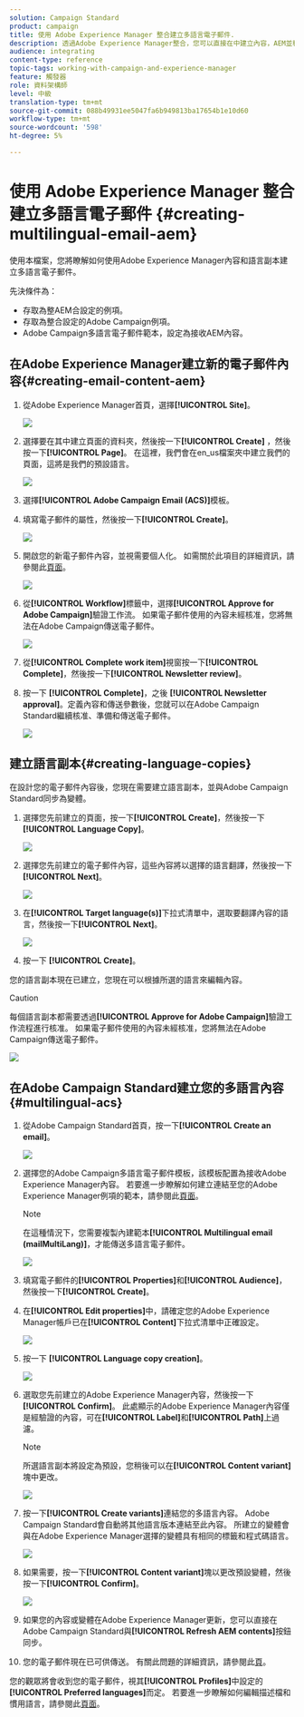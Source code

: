 ```yaml
---
solution: Campaign Standard
product: campaign
title: 使用 Adobe Experience Manager 整合建立多語言電子郵件.
description: 透過Adobe Experience Manager整合，您可以直接在中建立內容，AEM並稍後在Adobe Campaign使用。
audience: integrating
content-type: reference
topic-tags: working-with-campaign-and-experience-manager
feature: 觸發器
role: 資料架構師
level: 中級
translation-type: tm+mt
source-git-commit: 088b49931ee5047fa6b949813ba17654b1e10d60
workflow-type: tm+mt
source-wordcount: '598'
ht-degree: 5%

---
```



# 使用 Adobe Experience Manager 整合建立多語言電子郵件 {#creating-multilingual-email-aem}

使用本檔案，您將瞭解如何使用Adobe Experience Manager內容和語言副本建立多語言電子郵件。

先決條件為：

* 存取為整AEM合設定的例項。
* 存取為整合設定的Adobe Campaign例項。
* Adobe Campaign多語言電子郵件範本，設定為接收AEM內容。

## 在Adobe Experience Manager建立新的電子郵件內容{#creating-email-content-aem}

1. 從Adobe Experience Manager首頁，選擇&#x200B;**[!UICONTROL Site]**。

   ![](assets/aem_acs_1.png)

1. 選擇要在其中建立頁面的資料夾，然後按一下&#x200B;**[!UICONTROL Create]** ，然後按一下&#x200B;**[!UICONTROL Page]**。 在這裡，我們會在en_us檔案夾中建立我們的頁面，這將是我們的預設語言。

   ![](assets/aem_acs_2.png)

1. 選擇&#x200B;**[!UICONTROL Adobe Campaign Email (ACS)]**&#x200B;模板。

1. 填寫電子郵件的屬性，然後按一下&#x200B;**[!UICONTROL Create]**。

   ![](assets/aem_acs_3.png)

1. 開啟您的新電子郵件內容，並視需要個人化。 如需關於此項目的詳細資訊，請參閱此[頁面](../../integrating/using/creating-email-experience-manager.md#editing-email-aem)。

   ![](assets/aem_acs_4.png)

1. 從&#x200B;**[!UICONTROL Workflow]**&#x200B;標籤中，選擇&#x200B;**[!UICONTROL Approve for Adobe Campaign]**&#x200B;驗證工作流。 如果電子郵件使用的內容未經核准，您將無法在Adobe Campaign傳送電子郵件。

   ![](assets/aem_acs_7.png)

1. 從&#x200B;**[!UICONTROL Complete work item]**&#x200B;視窗按一下&#x200B;**[!UICONTROL Complete]**，然後按一下&#x200B;**[!UICONTROL Newsletter review]**。

1. 按一下 **[!UICONTROL Complete]**，之後 **[!UICONTROL Newsletter approval]**。定義內容和傳送參數後，您就可以在Adobe Campaign Standard繼續核准、準備和傳送電子郵件。

   ![](assets/aem_acs_8.png)

## 建立語言副本{#creating-language-copies}

在設計您的電子郵件內容後，您現在需要建立語言副本，並與Adobe Campaign Standard同步為變體。

1. 選擇您先前建立的頁面，按一下&#x200B;**[!UICONTROL Create]**，然後按一下&#x200B;**[!UICONTROL Language Copy]**。

   ![](assets/aem_acs_5.png)

1. 選擇您先前建立的電子郵件內容，這些內容將以選擇的語言翻譯，然後按一下&#x200B;**[!UICONTROL Next]**。

   ![](assets/aem_acs_6.png)

1. 在&#x200B;**[!UICONTROL Target language(s)]**&#x200B;下拉式清單中，選取要翻譯內容的語言，然後按一下&#x200B;**[!UICONTROL Next]**。

   ![](assets/aem_acs_9.png)

1. 按一下 **[!UICONTROL Create]**。

您的語言副本現在已建立，您現在可以根據所選的語言來編輯內容。

>[!CAUTION]
>
>每個語言副本都需要透過&#x200B;**[!UICONTROL Approve for Adobe Campaign]**&#x200B;驗證工作流程進行核准。 如果電子郵件使用的內容未經核准，您將無法在Adobe Campaign傳送電子郵件。

![](assets/aem_acs_11.png)

## 在Adobe Campaign Standard建立您的多語言內容{#multilingual-acs}

1. 從Adobe Campaign Standard首頁，按一下&#x200B;**[!UICONTROL Create an email]**。

   ![](assets/aem_acs_12.png)

1. 選擇您的Adobe Campaign多語言電子郵件模板，該模板配置為接收Adobe Experience Manager內容。 若要進一步瞭解如何建立連結至您的Adobe Experience Manager例項的範本，請參閱此[頁面](../../integrating/using/configure-experience-manager.md#config-acs)。

   >[!NOTE]
   >
   >在這種情況下，您需要複製內建範本&#x200B;**[!UICONTROL Multilingual email (mailMultiLang)]**，才能傳送多語言電子郵件。

   ![](assets/aem_acs_13.png)

1. 填寫電子郵件的&#x200B;**[!UICONTROL Properties]**&#x200B;和&#x200B;**[!UICONTROL Audience]**，然後按一下&#x200B;**[!UICONTROL Create]**。

1. 在&#x200B;**[!UICONTROL Edit properties]**&#x200B;中，請確定您的Adobe Experience Manager帳戶已在&#x200B;**[!UICONTROL Content]**&#x200B;下拉式清單中正確設定。

   ![](assets/aem_acs_20.png)

1. 按一下 **[!UICONTROL Language copy creation]**。

   ![](assets/aem_acs_16.png)

1. 選取您先前建立的Adobe Experience Manager內容，然後按一下&#x200B;**[!UICONTROL Confirm]**。 此處顯示的Adobe Experience Manager內容僅是經驗證的內容，可在&#x200B;**[!UICONTROL Label]**&#x200B;和&#x200B;**[!UICONTROL Path]**&#x200B;上過濾。

   >[!NOTE]
   >
   >所選語言副本將設定為預設，您稍後可以在&#x200B;**[!UICONTROL Content variant]**&#x200B;塊中更改。

   ![](assets/aem_acs_17.png)

1. 按一下&#x200B;**[!UICONTROL Create variants]**&#x200B;連結您的多語言內容。 Adobe Campaign Standard會自動將其他語言版本連結至此內容。 所建立的變體會與在Adobe Experience Manager選擇的變體具有相同的標籤和程式碼語言。

   ![](assets/aem_acs_18.png)

1. 如果需要，按一下&#x200B;**[!UICONTROL Content variant]**&#x200B;塊以更改預設變體，然後按一下&#x200B;**[!UICONTROL Confirm]**。

   ![](assets/aem_acs_19.png)

1. 如果您的內容或變體在Adobe Experience Manager更新，您可以直接在Adobe Campaign Standard與&#x200B;**[!UICONTROL Refresh AEM contents]**&#x200B;按鈕同步。

1. 您的電子郵件現在已可供傳送。 有關此問題的詳細資訊，請參閱此[頁](../../sending/using/get-started-sending-messages.md)。

您的觀眾將會收到您的電子郵件，視其&#x200B;**[!UICONTROL Profiles]**&#x200B;中設定的&#x200B;**[!UICONTROL Preferred languages]**&#x200B;而定。 若要進一步瞭解如何編輯描述檔和慣用語言，請參閱此[頁面](../../audiences/using/editing-profiles.md)。

